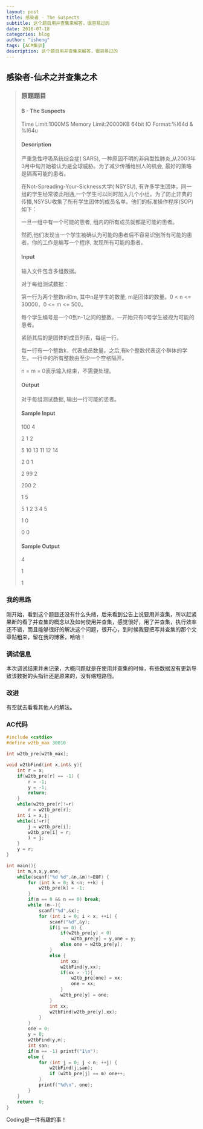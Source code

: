 ```yaml
---
layout: post
title: 感染者 - The Suspects
subtitle: 这个题目用并查集来解答，很容易过的
date: 2016-07-18
categories: blog
author: "isheng"
tags: [ACM集训]
description: 这个题目用并查集来解答，很容易过的
---
```


## 感染者-仙术之并查集之术

> ### 原题题目
>
> #### B - The Suspects
>Time Limit:1000MS     Memory Limit:20000KB     64bit IO Format:%I64d & %I64u
>
>#### Description
>严重急性呼吸系统综合症( SARS), 一种原因不明的非典型性肺炎,从2003年3月中旬开始被认为是全球威胁。为了减少传播给别人的机会, 最好的策略是隔离可能的患者。
>
>在Not-Spreading-Your-Sickness大学( NSYSU), 有许多学生团体。同一组的学生经常彼此相通,一个学生可以同时加入几个小组。为了防止非典的传播,NSYSU收集了所有学生团体的成员名单。他们的标准操作程序(SOP)如下：
>
>一旦一组中有一个可能的患者, 组内的所有成员就都是可能的患者。
>
>然而,他们发现当一个学生被确认为可能的患者后不容易识别所有可能的患者。你的工作是编写一个程序, 发现所有可能的患者。
>
>#### Input
>输入文件包含多组数据。
>
>对于每组测试数据：
>
>第一行为两个整数n和m, 其中n是学生的数量, m是团体的数量。0 < n <= 30000，0 <= m <= 500。
>
>
>每个学生编号是一个0到n-1之间的整数，一开始只有0号学生被视为可能的患者。
>
>紧随其后的是团体的成员列表，每组一行。
>
>每一行有一个整数k，代表成员数量。之后,有k个整数代表这个群体的学生。一行中的所有整数由至少一个空格隔开。
>
>n = m = 0表示输入结束，不需要处理。
>
>#### Output
>对于每组测试数据, 输出一行可能的患者。
>
>#### Sample Input
>100 4
>
>2 1 2
>
>5 10 13 11 12 14
>
>2 0 1
>
>2 99 2
>
>200 2
>
>1 5
>
>5 1 2 3 4 5
>
>1 0
>
>0 0
>
>#### Sample Output
>4
>
>1
>
>1

### 我的思路
刚开始，看到这个题目还没有什么头绪，后来看到公告上说要用并查集，所以赶紧果断的看了并查集的概念以及如何使用并查集，感觉很好，用了并查集，执行效率还不错，而且能够很好的解决这个问题，很开心，到时候我要把写并查集的那个文章贴粗来，留在我的博客，哈哈！

### 调试信息
本次调试结果并未记录，大概问题就是在使用并查集的时候，有些数据没有更新导致该数据的头指针还是原来的，没有缩短路径。

### 改进
有空就去看看其他人的解法。

### AC代码
```c++
#include <cstdio>
#define w2tb_max 30010

int w2tb_pre[w2tb_max];

void w2tbFind(int x,int& y){
    int r = x;
    if(w2tb_pre[r] == -1) {
        r = -1;
        y = -1;
        return;
    }
    while(w2tb_pre[r]!=r)
        r = w2tb_pre[r];
    int i = x,j;
    while(i!=r){
        j = w2tb_pre[i];
        w2tb_pre[i] = r;
        i = j;
    }
    y = r;
}

int main(){
    int m,n,x,y,one;
    while(scanf("%d %d",&n,&m)!=EOF) {
        for (int k = 0; k <n; ++k) {
            w2tb_pre[k] = -1;
        }
        if(m == 0 && n == 0) break;
        while (m--){
            scanf("%d",&x);
            for (int i = 0; i < x; ++i) {
                scanf("%d",&y);
                if(i == 0) {
                    if(w2tb_pre[y] < 0)
                        w2tb_pre[y] = y,one = y;
                    else one = w2tb_pre[y];
                }
                else {
                    int xx;
                    w2tbFind(y,xx);
                    if(xx > -1){
                        w2tb_pre[one] = xx;
                        one = xx;
                    }
                    w2tb_pre[y] = one;
                }
                int xx;
                w2tbFind(w2tb_pre[y],xx);
            }
        }
        one = 0;
        y = 0;
        w2tbFind(y,m);
        int san;
        if(m == -1) printf("1\n");
        else {
            for (int j = 0; j < n; ++j) {
                w2tbFind(j,san);
                if (w2tb_pre[j] == m) one++;
            }
            printf("%d\n", one);
        }
    }
    return  0;
}

```
Coding是一件有趣的事！
